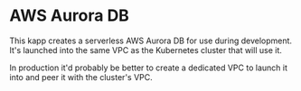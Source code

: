 # AWS Aurora DB
This kapp creates a serverless AWS Aurora DB for use during development. It's launched into the same VPC as the Kubernetes cluster that will use it. 

In production it'd probably be better to create a dedicated VPC to launch it into and peer it with the cluster's VPC.
